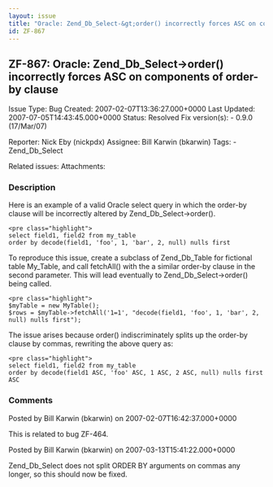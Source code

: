 ```yaml
---
layout: issue
title: "Oracle: Zend_Db_Select-&gt;order() incorrectly forces ASC on components of order-by clause"
id: ZF-867
---
```


ZF-867: Oracle: Zend\_Db\_Select->order() incorrectly forces ASC on components of order-by clause
-------------------------------------------------------------------------------------------------

 Issue Type: Bug Created: 2007-02-07T13:36:27.000+0000 Last Updated: 2007-07-05T14:43:45.000+0000 Status: Resolved Fix version(s): - 0.9.0 (17/Mar/07)
 
 Reporter:  Nick Eby (nickpdx)  Assignee:  Bill Karwin (bkarwin)  Tags: - Zend\_Db\_Select
 
 Related issues: 
 Attachments: 
### Description

Here is an example of a valid Oracle select query in which the order-by clause will be incorrectly altered by Zend\_Db\_Select->order().

 
    <pre class="highlight">
    select field1, field2 from my_table
    order by decode(field1, 'foo', 1, 'bar', 2, null) nulls first


To reproduce this issue, create a subclass of Zend\_Db\_Table for fictional table My\_Table, and call fetchAll() with the a similar order-by clause in the second parameter. This will lead eventually to Zend\_Db\_Select->order() being called.

 
    <pre class="highlight">
    $myTable = new MyTable();
    $rows = $myTable->fetchAll('1=1', "decode(field1, 'foo', 1, 'bar', 2, null) nulls first");


The issue arises because order() indiscriminately splits up the order-by clause by commas, rewriting the above query as:

 
    <pre class="highlight">
    select field1, field2 from my_table
    order by decode(field1 ASC, 'foo' ASC, 1 ASC, 2 ASC, null) nulls first ASC


 

 

### Comments

Posted by Bill Karwin (bkarwin) on 2007-02-07T16:42:37.000+0000

This is related to bug ZF-464.

 

 

Posted by Bill Karwin (bkarwin) on 2007-03-13T15:41:22.000+0000

Zend\_Db\_Select does not split ORDER BY arguments on commas any longer, so this should now be fixed.

 

 